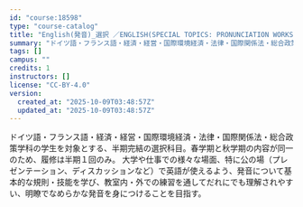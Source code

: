```yaml
---
id: "course:18598"
type: "course-catalog"
title: "English(発音)_選択 ／ENGLISH(SPECIAL TOPICS: PRONUNCIATION WORKSHOP)"
summary: "ドイツ語・フランス語・経済・経営・国際環境経済・法律・国際関係法・総合政策学科の学生を対象とする、半期完結の選択科目。春学期と秋学期の内容が同一のため、履修は半期１回のみ。 大学や仕事での様々な場面、特に公の場（プレゼンテーション、ディスカ…"
tags: []
campus: ""
credits: 1
instructors: []
license: "CC-BY-4.0"
version:
  created_at: "2025-10-09T03:48:57Z"
  updated_at: "2025-10-09T03:48:57Z"
---
```

ドイツ語・フランス語・経済・経営・国際環境経済・法律・国際関係法・総合政策学科の学生を対象とする、半期完結の選択科目。春学期と秋学期の内容が同一のため、履修は半期１回のみ。 大学や仕事での様々な場面、特に公の場（プレゼンテーション、ディスカッションなど）で英語が使えるよう、発音について基本的な規則・技能を学び、教室内・外での練習を通してだれにでも理解されやすい、明瞭でなめらかな発音を身につけることを目指す。

